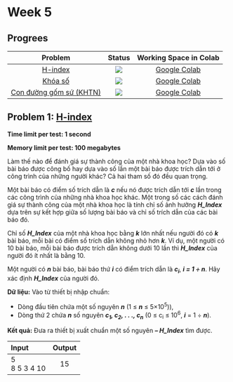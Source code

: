 # Week 5

## Progrees
| Problem | Status | Working Space in Colab |
|:---:|:---:|:--:|
| [H-index](https://khmt.uit.edu.vn/wecode/cs112.2021/assignment/3/4) | ![](https://img.shields.io/badge/progress-0%25-red) | [Google Colab]() |
| [Khóa số](https://khmt.uit.edu.vn/wecode/cs112.2021/assignment/3/9) | ![](https://img.shields.io/badge/progress-0%25-red) | [Google Colab]() |
| [Con đường gốm sứ (KHTN)](https://khmt.uit.edu.vn/wecode/cs112.2021/assignment/3/17) | ![](https://img.shields.io/badge/progress-0%25-red) | [Google Colab]() |

## Problem 1: [H-index](https://khmt.uit.edu.vn/wecode/cs112.2021/assignment/3/4)
**Time limit per test: 1 second**

**Memory limit per test: 100 megabytes**

Làm thế nào để đánh giá sự thành công của một nhà khoa học?  Dựa vào số bài báo được công bố hay dựa vào số lần một bài báo được trích dẫn tới ở công trình của những người khác? Cả hai tham số đó đều quan trọng.

Một bài báo có điểm số trích dẫn là ***c*** nếu nó được trích dẫn tới ***c*** lần trong các công trình của những nhà khoa học khác. Một trong số các cách đánh giá sự thành công của một nhà khoa học là tính chỉ số ảnh hưởng ***H_Index*** dựa trên sự kết hợp giữa số lượng bài báo và chỉ số trích dẫn của các bài báo đó.

Chỉ số ***H_Index*** của một nhà khoa học bằng ***k*** lớn nhất nếu người đó có ***k*** bài báo, mỗi bài có điểm số trích dẫn không nhỏ hơn ***k***. Ví dụ, một người có 10 bài báo, mỗi bài báo được trích dẫn không dưới 10 lần thì ***H_Index*** của người đó ít nhất là bằng 10.

Một người có ***n*** bài báo, bài báo thứ ***i*** có điểm trích dẫn là ***c<sub>i</sub>***, ***i = 1 ÷ n***. Hãy xác định ***H_Index*** của người đó.

**Dữ liệu:** Vào từ thiết bị nhập chuẩn:

  - Dòng đầu tiên chứa một số nguyên ***n*** (1 ≤ ***n*** ≤ 5×10<sup>5</sup>)),
  - Dòng thứ 2 chứa ***n*** số nguyên ***c<sub>1</sub>, c<sub>2</sub>, . . ., c<sub>n</sub>*** (0 ≤ c<sub>i</sub> ≤ 10<sup>6</sup>, ***i*** = 1 ÷ ***n***).
  
**Kết quả:** Đưa ra thiết bị xuất chuẩn một số nguyên ***– H_Index*** tìm được.

| Input | Output |
|:---|:---:|
| 5 <br /> 8 5 3 4 10 | 15 |
